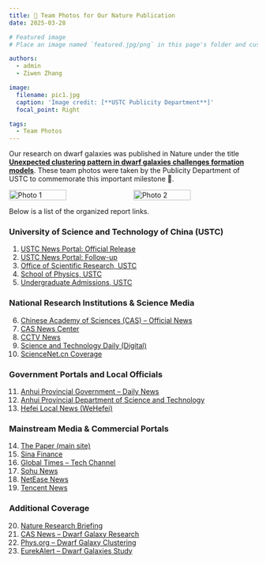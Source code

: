 ```yaml
---
title: 🎉 Team Photos for Our Nature Publication
date: 2025-03-28

# Featured image
# Place an image named `featured.jpg/png` in this page's folder and customize its options here.

authors:
  - admin
  - Ziwen Zhang

image:
  filename: pic1.jpg
  caption: 'Image credit: [**USTC Publicity Department**]'
  focal_point: Right

tags:
  - Team Photos
---
```


Our research on dwarf galaxies was published in Nature under the title [**Unexpected clustering pattern in dwarf galaxies challenges formation models**](https://www.nature.com/articles/s41586-025-08965-5). These team photos were taken by the Publicity Department of USTC to commemorate this important milestone 🥳.

<div style="display: flex; gap: 10px;">
  <img src="./pic0.JPG" alt="Photo 1" style="width: 48%;">
  <img src="./pic1.JPG" alt="Photo 2" style="width: 48%;">
</div>

Below is a list of the organized report links.

### University of Science and Technology of China (USTC)

1. [USTC News Portal: Official Release](https://news.ustc.edu.cn/info/1056/91677.htm)  
2. [USTC News Portal: Follow-up](https://news.ustc.edu.cn/info/1056/91712.htm)  
3. [Office of Scientific Research, USTC](https://kyb.ustc.edu.cn/2025/0522/c21899a685711/page.htm)  
4. [School of Physics, USTC](https://physics.ustc.edu.cn/2025/0526/c3586a686175/page.htm)  
5. [Undergraduate Admissions, USTC](https://zsb.ustc.edu.cn/2025/0523/c35565a686338/page.htm)

### National Research Institutions & Science Media

6. [Chinese Academy of Sciences (CAS) – Official News](https://www.cas.cn/syky/202505/t20250521_5069289.shtml)  
7. [CAS News Center](https://www.cas.cn/cm/202505/t20250522_5069513.shtml)  
8. [CCTV News](https://news.cctv.com/2025/05/22/ARTIhERZkzaNFfZbBU4lbZbW250522.shtml)  
9. [Science and Technology Daily (Digital)](https://digitalpaper.stdaily.com/http_www.kjrb.com/kjrb/html/2025-05/22/content_588913.htm)  
10. [ScienceNet.cn Coverage](https://news.sciencenet.cn/htmlnews/2025/5/544370.shtm)

### Government Portals and Local Officials

11. [Anhui Provincial Government – Daily News](https://www.ah.gov.cn/zwyw/jryw/565427971.html)  
12. [Anhui Provincial Department of Science and Technology](https://kjt.ah.gov.cn/kjzx/mtjj/122877591.html)  
13. [Hefei Local News (WeHefei)](https://www.wehefei.com/news/2025/05/22/c_656117.htm)  

### Mainstream Media & Commercial Portals

14. [The Paper (main site)](https://www.thepaper.cn/newsDetail_forward_30858906)  
15. [Sina Finance](https://finance.sina.cn/2025-05-22/detail-inexkrfp2130754.d.html)  
16. [Global Times – Tech Channel](https://tech.huanqiu.com/article/4MmJKof8iDN)  
17. [Sohu News](https://www.sohu.com/a/898030929_120252297)  
18. [NetEase News](https://www.163.com/dy/article/K05133BV0514R9NK.html)  
19. [Tencent News](https://news.qq.com/rain/a/20250529A091H700)

### Additional Coverage

20. [Nature Research Briefing](https://www.nature.com/articles/d41586-025-01699-4)  
21. [CAS News – Dwarf Galaxy Research](https://english.cas.cn/newsroom/research_news/phys/202505/t20250521_1044189.shtml)  
22. [Phys.org – Dwarf Galaxy Clustering](https://phys.org/news/2025-05-dwarf-galaxy-clustering-standard-cold.html)  
23. [EurekAlert – Dwarf Galaxies Study](https://www.eurekalert.org/news-releases/1084875)  

